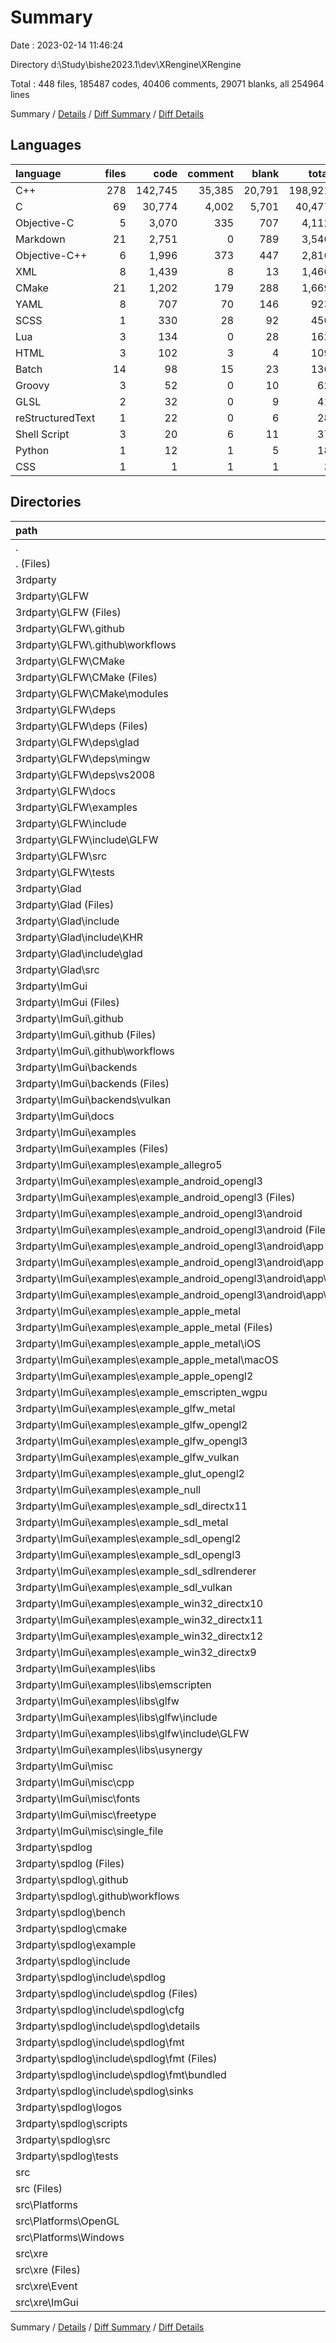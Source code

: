 # Summary

Date : 2023-02-14 11:46:24

Directory d:\\Study\\bishe2023.1\\dev\\XRengine\\XRengine

Total : 448 files,  185487 codes, 40406 comments, 29071 blanks, all 254964 lines

Summary / [Details](details.md) / [Diff Summary](diff.md) / [Diff Details](diff-details.md)

## Languages
| language | files | code | comment | blank | total |
| :--- | ---: | ---: | ---: | ---: | ---: |
| C++ | 278 | 142,745 | 35,385 | 20,791 | 198,921 |
| C | 69 | 30,774 | 4,002 | 5,701 | 40,477 |
| Objective-C | 5 | 3,070 | 335 | 707 | 4,112 |
| Markdown | 21 | 2,751 | 0 | 789 | 3,540 |
| Objective-C++ | 6 | 1,996 | 373 | 447 | 2,816 |
| XML | 8 | 1,439 | 8 | 13 | 1,460 |
| CMake | 21 | 1,202 | 179 | 288 | 1,669 |
| YAML | 8 | 707 | 70 | 146 | 923 |
| SCSS | 1 | 330 | 28 | 92 | 450 |
| Lua | 3 | 134 | 0 | 28 | 162 |
| HTML | 3 | 102 | 3 | 4 | 109 |
| Batch | 14 | 98 | 15 | 23 | 136 |
| Groovy | 3 | 52 | 0 | 10 | 62 |
| GLSL | 2 | 32 | 0 | 9 | 41 |
| reStructuredText | 1 | 22 | 0 | 6 | 28 |
| Shell Script | 3 | 20 | 6 | 11 | 37 |
| Python | 1 | 12 | 1 | 5 | 18 |
| CSS | 1 | 1 | 1 | 1 | 3 |

## Directories
| path | files | code | comment | blank | total |
| :--- | ---: | ---: | ---: | ---: | ---: |
| . | 448 | 185,487 | 40,406 | 29,071 | 254,964 |
| . (Files) | 1 | 198 | 0 | 0 | 198 |
| 3rdparty | 420 | 183,641 | 40,175 | 28,740 | 252,556 |
| 3rdparty\\GLFW | 131 | 73,143 | 17,240 | 10,805 | 101,188 |
| 3rdparty\\GLFW (Files) | 6 | 776 | 18 | 111 | 905 |
| 3rdparty\\GLFW\\.github | 1 | 80 | 0 | 14 | 94 |
| 3rdparty\\GLFW\\.github\\workflows | 1 | 80 | 0 | 14 | 94 |
| 3rdparty\\GLFW\\CMake | 7 | 92 | 24 | 26 | 142 |
| 3rdparty\\GLFW\\CMake (Files) | 5 | 78 | 10 | 17 | 105 |
| 3rdparty\\GLFW\\CMake\\modules | 2 | 14 | 14 | 9 | 37 |
| 3rdparty\\GLFW\\deps | 15 | 34,865 | 6,396 | 3,374 | 44,635 |
| 3rdparty\\GLFW\\deps (Files) | 8 | 21,270 | 5,636 | 2,239 | 29,145 |
| 3rdparty\\GLFW\\deps\\glad | 3 | 11,123 | 432 | 861 | 12,416 |
| 3rdparty\\GLFW\\deps\\mingw | 3 | 2,320 | 273 | 233 | 2,826 |
| 3rdparty\\GLFW\\deps\\vs2008 | 1 | 152 | 55 | 41 | 248 |
| 3rdparty\\GLFW\\docs | 9 | 1,632 | 41 | 227 | 1,900 |
| 3rdparty\\GLFW\\examples | 12 | 2,892 | 872 | 838 | 4,602 |
| 3rdparty\\GLFW\\include | 2 | 728 | 6,021 | 303 | 7,052 |
| 3rdparty\\GLFW\\include\\GLFW | 2 | 728 | 6,021 | 303 | 7,052 |
| 3rdparty\\GLFW\\src | 58 | 26,129 | 3,174 | 4,657 | 33,960 |
| 3rdparty\\GLFW\\tests | 21 | 5,949 | 694 | 1,255 | 7,898 |
| 3rdparty\\Glad | 5 | 7,852 | 210 | 99 | 8,161 |
| 3rdparty\\Glad (Files) | 2 | 141 | 0 | 5 | 146 |
| 3rdparty\\Glad\\include | 2 | 5,250 | 185 | 47 | 5,482 |
| 3rdparty\\Glad\\include\\KHR | 1 | 117 | 165 | 30 | 312 |
| 3rdparty\\Glad\\include\\glad | 1 | 5,133 | 20 | 17 | 5,170 |
| 3rdparty\\Glad\\src | 1 | 2,461 | 25 | 47 | 2,533 |
| 3rdparty\\ImGui | 127 | 64,469 | 18,476 | 10,324 | 93,269 |
| 3rdparty\\ImGui (Files) | 12 | 44,101 | 10,163 | 6,340 | 60,604 |
| 3rdparty\\ImGui\\.github | 6 | 416 | 70 | 141 | 627 |
| 3rdparty\\ImGui\\.github (Files) | 3 | 32 | 0 | 24 | 56 |
| 3rdparty\\ImGui\\.github\\workflows | 3 | 384 | 70 | 117 | 571 |
| 3rdparty\\ImGui\\backends | 38 | 11,148 | 2,291 | 1,641 | 15,080 |
| 3rdparty\\ImGui\\backends (Files) | 35 | 11,114 | 2,287 | 1,631 | 15,032 |
| 3rdparty\\ImGui\\backends\\vulkan | 3 | 34 | 4 | 10 | 48 |
| 3rdparty\\ImGui\\docs | 6 | 1,334 | 0 | 450 | 1,784 |
| 3rdparty\\ImGui\\examples | 58 | 6,507 | 5,733 | 1,546 | 13,786 |
| 3rdparty\\ImGui\\examples (Files) | 2 | 1,251 | 216 | 176 | 1,643 |
| 3rdparty\\ImGui\\examples\\example_allegro5 | 3 | 111 | 50 | 35 | 196 |
| 3rdparty\\ImGui\\examples\\example_android_opengl3 | 6 | 347 | 69 | 91 | 507 |
| 3rdparty\\ImGui\\examples\\example_android_opengl3 (Files) | 2 | 274 | 69 | 77 | 420 |
| 3rdparty\\ImGui\\examples\\example_android_opengl3\\android | 4 | 73 | 0 | 14 | 87 |
| 3rdparty\\ImGui\\examples\\example_android_opengl3\\android (Files) | 2 | 21 | 0 | 6 | 27 |
| 3rdparty\\ImGui\\examples\\example_android_opengl3\\android\\app | 2 | 52 | 0 | 8 | 60 |
| 3rdparty\\ImGui\\examples\\example_android_opengl3\\android\\app (Files) | 1 | 31 | 0 | 4 | 35 |
| 3rdparty\\ImGui\\examples\\example_android_opengl3\\android\\app\\src | 1 | 21 | 0 | 4 | 25 |
| 3rdparty\\ImGui\\examples\\example_android_opengl3\\android\\app\\src\\main | 1 | 21 | 0 | 4 | 25 |
| 3rdparty\\ImGui\\examples\\example_apple_metal | 4 | 351 | 53 | 79 | 483 |
| 3rdparty\\ImGui\\examples\\example_apple_metal (Files) | 2 | 233 | 51 | 77 | 361 |
| 3rdparty\\ImGui\\examples\\example_apple_metal\\iOS | 1 | 26 | 1 | 1 | 28 |
| 3rdparty\\ImGui\\examples\\example_apple_metal\\macOS | 1 | 92 | 1 | 1 | 94 |
| 3rdparty\\ImGui\\examples\\example_apple_opengl2 | 1 | 171 | 45 | 54 | 270 |
| 3rdparty\\ImGui\\examples\\example_emscripten_wgpu | 2 | 173 | 49 | 48 | 270 |
| 3rdparty\\ImGui\\examples\\example_glfw_metal | 1 | 114 | 42 | 35 | 191 |
| 3rdparty\\ImGui\\examples\\example_glfw_opengl2 | 2 | 106 | 58 | 31 | 195 |
| 3rdparty\\ImGui\\examples\\example_glfw_opengl3 | 2 | 133 | 59 | 31 | 223 |
| 3rdparty\\ImGui\\examples\\example_glfw_vulkan | 4 | 470 | 96 | 90 | 656 |
| 3rdparty\\ImGui\\examples\\example_glut_opengl2 | 1 | 79 | 53 | 28 | 160 |
| 3rdparty\\ImGui\\examples\\example_null | 2 | 29 | 5 | 8 | 42 |
| 3rdparty\\ImGui\\examples\\example_sdl_directx11 | 2 | 168 | 55 | 36 | 259 |
| 3rdparty\\ImGui\\examples\\example_sdl_metal | 1 | 123 | 44 | 33 | 200 |
| 3rdparty\\ImGui\\examples\\example_sdl_opengl2 | 3 | 132 | 51 | 38 | 221 |
| 3rdparty\\ImGui\\examples\\example_sdl_opengl3 | 3 | 186 | 55 | 45 | 286 |
| 3rdparty\\ImGui\\examples\\example_sdl_sdlrenderer | 3 | 113 | 48 | 34 | 195 |
| 3rdparty\\ImGui\\examples\\example_sdl_vulkan | 2 | 438 | 82 | 74 | 594 |
| 3rdparty\\ImGui\\examples\\example_win32_directx10 | 2 | 182 | 54 | 39 | 275 |
| 3rdparty\\ImGui\\examples\\example_win32_directx11 | 2 | 195 | 62 | 41 | 298 |
| 3rdparty\\ImGui\\examples\\example_win32_directx12 | 2 | 361 | 62 | 72 | 495 |
| 3rdparty\\ImGui\\examples\\example_win32_directx9 | 2 | 184 | 56 | 40 | 280 |
| 3rdparty\\ImGui\\examples\\libs | 6 | 1,090 | 4,369 | 388 | 5,847 |
| 3rdparty\\ImGui\\examples\\libs\\emscripten | 2 | 76 | 25 | 3 | 104 |
| 3rdparty\\ImGui\\examples\\libs\\glfw | 2 | 552 | 3,913 | 220 | 4,685 |
| 3rdparty\\ImGui\\examples\\libs\\glfw\\include | 2 | 552 | 3,913 | 220 | 4,685 |
| 3rdparty\\ImGui\\examples\\libs\\glfw\\include\\GLFW | 2 | 552 | 3,913 | 220 | 4,685 |
| 3rdparty\\ImGui\\examples\\libs\\usynergy | 2 | 462 | 431 | 165 | 1,058 |
| 3rdparty\\ImGui\\misc | 7 | 963 | 219 | 206 | 1,388 |
| 3rdparty\\ImGui\\misc\\cpp | 2 | 63 | 13 | 16 | 92 |
| 3rdparty\\ImGui\\misc\\fonts | 1 | 283 | 43 | 63 | 389 |
| 3rdparty\\ImGui\\misc\\freetype | 3 | 603 | 155 | 124 | 882 |
| 3rdparty\\ImGui\\misc\\single_file | 1 | 14 | 8 | 3 | 25 |
| 3rdparty\\spdlog | 157 | 38,177 | 4,249 | 7,512 | 49,938 |
| 3rdparty\\spdlog (Files) | 3 | 772 | 60 | 135 | 967 |
| 3rdparty\\spdlog\\.github | 1 | 77 | 0 | 5 | 82 |
| 3rdparty\\spdlog\\.github\\workflows | 1 | 77 | 0 | 5 | 82 |
| 3rdparty\\spdlog\\bench | 6 | 540 | 111 | 109 | 760 |
| 3rdparty\\spdlog\\cmake | 3 | 117 | 7 | 19 | 143 |
| 3rdparty\\spdlog\\example | 2 | 282 | 78 | 56 | 416 |
| 3rdparty\\spdlog\\include | 103 | 20,059 | 2,768 | 3,466 | 26,293 |
| 3rdparty\\spdlog\\include\\spdlog | 103 | 20,059 | 2,768 | 3,466 | 26,293 |
| 3rdparty\\spdlog\\include\\spdlog (Files) | 16 | 2,745 | 404 | 598 | 3,747 |
| 3rdparty\\spdlog\\include\\spdlog\\cfg | 4 | 145 | 53 | 37 | 235 |
| 3rdparty\\spdlog\\include\\spdlog\\details | 27 | 2,361 | 270 | 527 | 3,158 |
| 3rdparty\\spdlog\\include\\spdlog\\fmt | 23 | 12,340 | 1,703 | 1,728 | 15,771 |
| 3rdparty\\spdlog\\include\\spdlog\\fmt (Files) | 8 | 287 | 80 | 55 | 422 |
| 3rdparty\\spdlog\\include\\spdlog\\fmt\\bundled | 15 | 12,053 | 1,623 | 1,673 | 15,349 |
| 3rdparty\\spdlog\\include\\spdlog\\sinks | 33 | 2,468 | 338 | 576 | 3,382 |
| 3rdparty\\spdlog\\logos | 1 | 43 | 0 | 1 | 44 |
| 3rdparty\\spdlog\\scripts | 3 | 30 | 3 | 15 | 48 |
| 3rdparty\\spdlog\\src | 7 | 133 | 25 | 46 | 204 |
| 3rdparty\\spdlog\\tests | 28 | 16,124 | 1,197 | 3,660 | 20,981 |
| src | 27 | 1,648 | 231 | 331 | 2,210 |
| src (Files) | 3 | 18 | 1 | 3 | 22 |
| src\\Platforms | 6 | 923 | 203 | 153 | 1,279 |
| src\\Platforms\\OpenGL | 2 | 691 | 201 | 106 | 998 |
| src\\Platforms\\Windows | 4 | 232 | 2 | 47 | 281 |
| src\\xre | 18 | 707 | 27 | 175 | 909 |
| src\\xre (Files) | 12 | 299 | 11 | 85 | 395 |
| src\\xre\\Event | 4 | 249 | 15 | 65 | 329 |
| src\\xre\\ImGui | 2 | 159 | 1 | 25 | 185 |

Summary / [Details](details.md) / [Diff Summary](diff.md) / [Diff Details](diff-details.md)